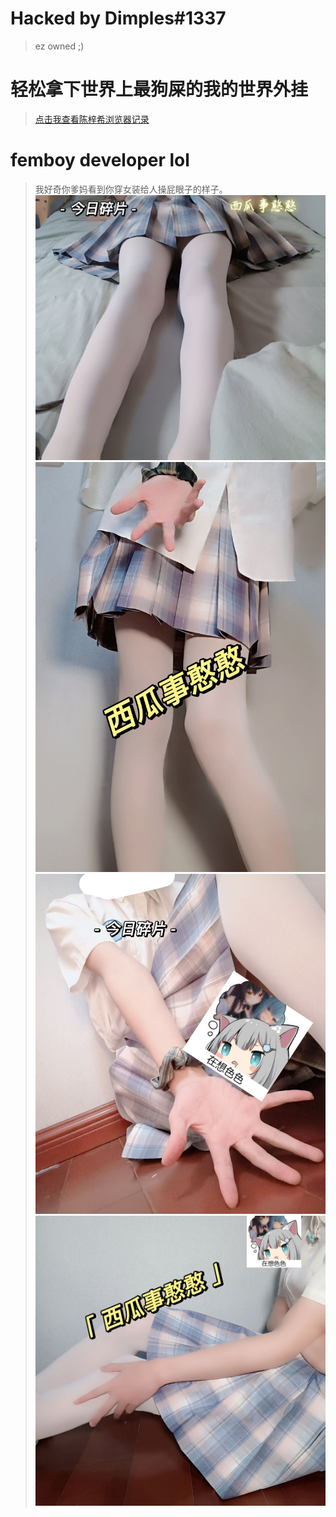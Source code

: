 # Hacked by Dimples#1337
> ez owned ;)

# 轻松拿下世界上最狗屎的我的世界外挂
> [点击我查看陈梓希浏览器记录](browser)

# femboy developer lol
> 我好奇你爹妈看到你穿女装给人操屁眼子的样子。
> ![wtf](femboy/femboy1.jpg)<br>
> ![wtf](femboy/femboy2.jpg)<br>
> ![wtf](femboy/femboy3.jpg)<br>
> ![wtf](femboy/femboy4.jpg)<br>